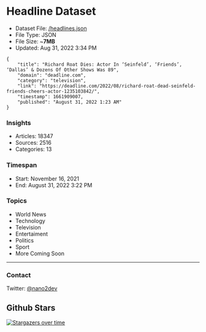 # Headline Dataset

- Dataset File: [/headlines.json](https://raw.githubusercontent.com/fwd/news/master/headlines.json) 
- File Type: JSON
- File Size: ~**7MB**
- Updated: Aug 31, 2022 3:34 PM

```
{
    "title": "Richard Roat Dies: Actor In ‘Seinfeld’, ‘Friends’, ‘Dallas’ & Dozens Of Other Shows Was 89",
    "domain": "deadline.com",
    "category": "television",
    "link": "https://deadline.com/2022/08/richard-roat-dead-seinfeld-friends-cheers-actor-1235103842/",
    "timestamp": 1661909007,
    "published": "August 31, 2022 1:23 AM"
}
```

### Insights

- Articles: 18347
- Sources: 2516
- Categories: 13

### Timespan

- Start: November 16, 2021
- End: August 31, 2022 3:22 PM

### Topics

- World News
- Technology
- Television
- Entertaiment
- Politics
- Sport
- More Coming Soon

---

### Contact 

Twitter: [@nano2dev](https://twitter.com/nano2dev)

## Github Stars

[![Stargazers over time](https://starchart.cc/fwd/news.svg)](https://starchart.cc/fwd/news)
	